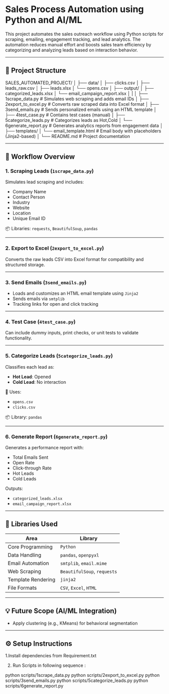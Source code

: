 # Sales Process Automation using Python and AI/ML

This project automates the sales outreach workflow using Python scripts for scraping, emailing, engagement tracking, and lead analytics. The automation reduces manual effort and boosts sales team efficiency by categorizing and analyzing leads based on interaction behavior.


---

## 📁 Project Structure

SALES_AUTOMATED_PROJECT/
│
├── data/
│   ├── clicks.csv
│   ├── leads_raw.csv
│   ├── leads.xlsx
│   └── opens.csv
│
├── output/
│   ├── categorized_leads.xlsx
│   └── email_campaign_report.xlsx
│
| 
│   ├── 1scrape_data.py          # Simulates web scraping and adds email IDs
│   ├── 2export_to_excel.py      # Converts raw scraped data into Excel format
│   ├── 3send_emails.py          # Sends personalized emails using an HTML template
│   ├── 4test_case.py            # Contains test cases (manual)
│   ├── 5categorize_leads.py     # Categorizes leads as Hot,Cold
│   └── 6generate_report.py      # Generates analytics reports from engagement data
│
├── templates/
│   └── email_template.html      # Email body with placeholders (Jinja2-based)
│
└── README.md                    # Project documentation


---


## 🚀 Workflow Overview

### 1. Scraping Leads (`1scrape_data.py`)
Simulates lead scraping and includes:
- Company Name
- Contact Person
- Industry
- Website
- Location
- Unique Email ID

📦 Libraries: `requests`, `BeautifulSoup`, `pandas`

---

### 2. Export to Excel (`2export_to_excel.py`)
Converts the raw leads CSV into Excel format for compatibility and structured storage.

---

### 3. Send Emails (`3send_emails.py`)
- Loads and customizes an HTML email template using `Jinja2`
- Sends emails via `smtplib`
- Tracking links for open and click tracking 

---

### 4. Test Case (`4test_case.py`)
Can include dummy inputs, print checks, or unit tests to validate functionality.

---

### 5. Categorize Leads (`5categorize_leads.py`)
Classifies each lead as:
- **Hot Lead**: Opened
- **Cold Lead**: No interaction

🔁 Uses:
- `opens.csv`
- `clicks.csv`

📦 Library: `pandas`

---

### 6. Generate Report (`6generate_report.py`)
Generates a performance report with:
- Total Emails Sent
- Open Rate
- Click-through Rate
- Hot Leads
- Cold Leads

Outputs:
- `categorized_leads.xlsx`
- `email_campaign_report.xlsx`

---

## 📌 Libraries Used

|     Area          |               Library       | 
|-------------------|-----------------------------|
| Core Programming  | `Python`                      |
| Data Handling     | `pandas`, `openpyxl`        |
| Email Automation  | `smtplib`, `email.mime`     |
| Web Scraping      | `BeautifulSoup`, `requests` |
| Template Rendering| `jinja2`                    |
| File Formats      | `CSV`, `Excel`, `HTML`            |

---

## 💡 Future Scope (AI/ML Integration)

- Apply clustering (e.g., KMeans) for behavioral segmentation

---

## ⚙️ Setup Instructions

1.Install dependencies from Requirement.txt

2. Run Scripts in following sequence : 

python scripts/1scrape_data.py
python scripts/2export_to_excel.py
python scripts/3send_emails.py
python scripts/5categorize_leads.py
python scripts/6generate_report.py
